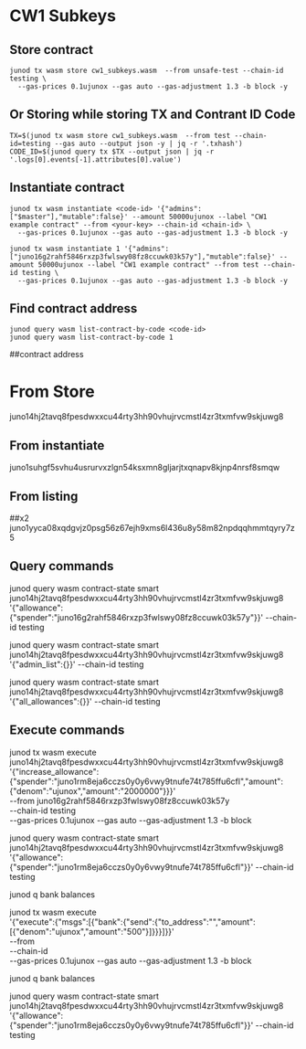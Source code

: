 # CW1 Subkeys

## Store contract
```
junod tx wasm store cw1_subkeys.wasm  --from unsafe-test --chain-id testing \
  --gas-prices 0.1ujunox --gas auto --gas-adjustment 1.3 -b block -y
```


## Or Storing while storing TX and Contrant ID Code
```
TX=$(junod tx wasm store cw1_subkeys.wasm  --from test --chain-id=testing --gas auto --output json -y | jq -r '.txhash')
CODE_ID=$(junod query tx $TX --output json | jq -r '.logs[0].events[-1].attributes[0].value')
```

## Instantiate contract
```
junod tx wasm instantiate <code-id> '{"admins":["$master"],"mutable":false}' --amount 50000ujunox --label "CW1 example contract" --from <your-key> --chain-id <chain-id> \
  --gas-prices 0.1ujunox --gas auto --gas-adjustment 1.3 -b block -y
```

```
junod tx wasm instantiate 1 '{"admins":["juno16g2rahf5846rxzp3fwlswy08fz8ccuwk03k57y"],"mutable":false}' --amount 50000ujunox --label "CW1 example contract" --from test --chain-id testing \
  --gas-prices 0.1ujunox --gas auto --gas-adjustment 1.3 -b block -y
```

## Find contract address
```
junod query wasm list-contract-by-code <code-id>
junod query wasm list-contract-by-code 1
```




##contract address
# From Store
juno14hj2tavq8fpesdwxxcu44rty3hh90vhujrvcmstl4zr3txmfvw9skjuwg8

## From instantiate
juno1suhgf5svhu4usrurvxzlgn54ksxmn8gljarjtxqnapv8kjnp4nrsf8smqw

## From listing



##x2 
juno1yyca08xqdgvjz0psg56z67ejh9xms6l436u8y58m82npdqqhmmtqyry7z5






## Query commands
junod query wasm contract-state smart juno14hj2tavq8fpesdwxxcu44rty3hh90vhujrvcmstl4zr3txmfvw9skjuwg8 '{"allowance":{"spender":"juno16g2rahf5846rxzp3fwlswy08fz8ccuwk03k57y"}}' --chain-id testing

junod query wasm contract-state smart juno14hj2tavq8fpesdwxxcu44rty3hh90vhujrvcmstl4zr3txmfvw9skjuwg8 '{"admin_list":{}}' --chain-id testing

junod query wasm contract-state smart juno14hj2tavq8fpesdwxxcu44rty3hh90vhujrvcmstl4zr3txmfvw9skjuwg8 '{"all_allowances":{}}' --chain-id testing


## Execute commands
junod tx wasm execute juno14hj2tavq8fpesdwxxcu44rty3hh90vhujrvcmstl4zr3txmfvw9skjuwg8 \
  '{"increase_allowance":{"spender":"juno1rm8eja6cczs0y0y6vwy9tnufe74t785ffu6cfl","amount":{"denom":"ujunox","amount":"2000000"}}}' \
  --from juno16g2rahf5846rxzp3fwlswy08fz8ccuwk03k57y \
  --chain-id testing \
  --gas-prices 0.1ujunox --gas auto --gas-adjustment 1.3 -b block

junod query wasm contract-state smart juno14hj2tavq8fpesdwxxcu44rty3hh90vhujrvcmstl4zr3txmfvw9skjuwg8 '{"allowance":{"spender":"juno1rm8eja6cczs0y0y6vwy9tnufe74t785ffu6cfl"}}' --chain-id testing


junod q bank balances <key-C>


junod tx wasm execute <contract-addr> \
  '{"execute":{"msgs":[{"bank":{"send":{"to_address":"<key-C>","amount":[{"denom":"ujunox","amount":"500"}]}}}]}}' \
  --from <key-B> \
  --chain-id <chain-id> \
  --gas-prices 0.1ujunox --gas auto --gas-adjustment 1.3 -b block


junod q bank balances <key-C>


junod query wasm contract-state smart juno14hj2tavq8fpesdwxxcu44rty3hh90vhujrvcmstl4zr3txmfvw9skjuwg8 '{"allowance":{"spender":"juno1rm8eja6cczs0y0y6vwy9tnufe74t785ffu6cfl"}}' --chain-id testing


